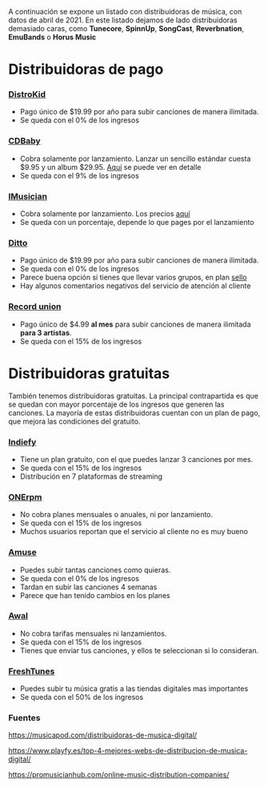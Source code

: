 
A continuación se expone un listado con distribuidoras de música, con datos de abril de 2021. En este listado dejamos de lado distribuidoras demasiado caras, como **Tunecore**, **SpinnUp**, **SongCast**, **Reverbnation**, **EmuBands** o **Horus Music**

# Distribuidoras de pago

### [DistroKid](https://distrokid.com/)

- Pago único de $19.99 por año para subir canciones de manera ilimitada.
- Se queda con el 0% de los ingresos

### [CDBaby](https://es.cdbaby.com/)

- Cobra solamente por lanzamiento. Lanzar un sencillo estándar cuesta $9.95 y un album $29.95. [Aquí](https://es.cdbaby.com/cd-baby-cost.aspx) se puede ver en detalle
- Se queda con el 9% de los ingresos

### [IMusician](https://imusiciandigital.com/es/)

- Cobra solamente por lanzamiento. Los precios [aquí](https://imusician.pro/es/servicios/distribucion-de-musica-online-precios)
- Se queda con un porcentaje, depende lo que pages por el lanzamiento

### [Ditto](https://dittomusic.com/es/)

- Pago único de $19.99 por año para subir canciones de manera ilimitada.
- Se queda con el 0% de los ingresos
- Parece buena opción si tienes que llevar varios grupos, en plan [sello](https://dittomusic.com/es/pricing/)
- Hay algunos comentarios negativos del servicio de atención al cliente

### [Record union](https://www.recordunion.com/)

- Pago único de $4.99 **al mes** para subir canciones de manera ilimitada **para 3 artistas**.
- Se queda con el 15% de los ingresos


# Distribuidoras gratuitas

También tenemos distribuidoras gratuitas. La principal contrapartida es que se quedan con mayor porcentaje de los ingresos que generen las canciones. La mayoría de estas distribuidoras cuentan con un plan de pago, que mejora las condiciones del gratuito.

### [Indiefy](https://indiefy.net/)

- Tiene un plan gratuito, con el que puedes lanzar 3 canciones por mes. 
- Se queda con el 15% de los ingresos
- Distribución en 7 plataformas de streaming 

### [ONErpm](https://onerpm.com/es/)

- No cobra planes mensuales o anuales, ni por lanzamiento.
- Se queda con el 15% de los ingresos
- Muchos usuarios reportan que el servicio al cliente no es muy bueno

### [Amuse](https://www.amuse.io/)

- Puedes subir tantas canciones como quieras.
- Se queda con el 0% de los ingresos
- Tardan en subir las canciones 4 semanas
- Parece que han tenido cambios en los planes

### [Awal](https://www.awal.com/)

- No cobra tarifas mensuales ni lanzamientos.
- Se queda con el 15% de los ingresos
- Tienes que enviar tus canciones, y ellos te seleccionan si lo consideran.

### [FreshTunes](https://freshtunes.com/es/)

- Puedes subir tu música gratis a las tiendas digitales mas importantes
- Se queda con el 50% de los ingresos


### Fuentes

https://musicapod.com/distribuidoras-de-musica-digital/

https://www.playfy.es/top-4-mejores-webs-de-distribucion-de-musica-digital/

https://promusicianhub.com/online-music-distribution-companies/
